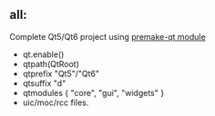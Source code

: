 ## all:

Complete Qt5/Qt6 project using [premake-qt module](https://github.com/dcourtois/premake-qt)

- qt.enable()
- qtpath(QtRoot)
- qtprefix "Qt5"/"Qt6"
- qtsuffix "d"
- qtmodules { "core", "gui", "widgets" }
- uic/moc/rcc files.
